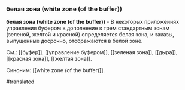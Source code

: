 ### белая зона (white zone (of the buffer))

**белая зона (white zone (of the buffer))** - В некоторых приложениях управления буфером в дополнение к трем стандартным зонам (зеленой, желтой и красной) определяется белая зона, и заказы, выпущенные досрочно, отображаются в белой зоне.

См.: [[буфер]], [[управление буфером]], [[зеленая зона]], [[дыра]], [[красная зона]], [[желтая зона]].

Синоним: [[white zone (of the buffer)]].

#translated
